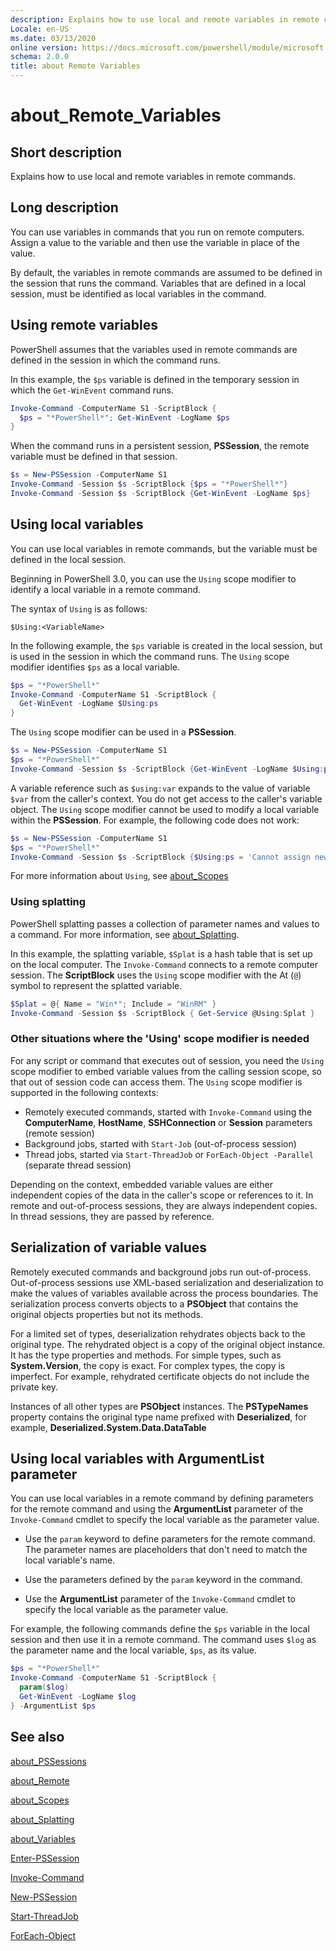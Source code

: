 ```yaml
---
description: Explains how to use local and remote variables in remote commands.
Locale: en-US
ms.date: 03/13/2020
online version: https://docs.microsoft.com/powershell/module/microsoft.powershell.core/about/about_remote_variables?view=powershell-7&WT.mc_id=ps-gethelp
schema: 2.0.0
title: about Remote Variables
---
```

# about_Remote_Variables

## Short description

Explains how to use local and remote variables in remote commands.

## Long description

You can use variables in commands that you run on remote computers. Assign a
value to the variable and then use the variable in place of the value.

By default, the variables in remote commands are assumed to be defined in the
session that runs the command. Variables that are defined in a local session,
must be identified as local variables in the command.

## Using remote variables

PowerShell assumes that the variables used in remote commands are defined in
the session in which the command runs.

In this example, the `$ps` variable is defined in the temporary session in
which the `Get-WinEvent` command runs.

```powershell
Invoke-Command -ComputerName S1 -ScriptBlock {
  $ps = "*PowerShell*"; Get-WinEvent -LogName $ps
}
```

When the command runs in a persistent session, **PSSession**, the remote
variable must be defined in that session.

```powershell
$s = New-PSSession -ComputerName S1
Invoke-Command -Session $s -ScriptBlock {$ps = "*PowerShell*"}
Invoke-Command -Session $s -ScriptBlock {Get-WinEvent -LogName $ps}
```

## Using local variables

You can use local variables in remote commands, but the variable must be
defined in the local session.

Beginning in PowerShell 3.0, you can use the `Using` scope modifier to identify
a local variable in a remote command.

The syntax of `Using` is as follows:

```
$Using:<VariableName>
```

In the following example, the `$ps` variable is created in the local session,
but is used in the session in which the command runs. The `Using` scope
modifier identifies `$ps` as a local variable.

```powershell
$ps = "*PowerShell*"
Invoke-Command -ComputerName S1 -ScriptBlock {
  Get-WinEvent -LogName $Using:ps
}
```

The `Using` scope modifier can be used in a **PSSession**.

```powershell
$s = New-PSSession -ComputerName S1
$ps = "*PowerShell*"
Invoke-Command -Session $s -ScriptBlock {Get-WinEvent -LogName $Using:ps}
```

A variable reference such as `$using:var` expands to the value of variable `$var`
from the caller's context. You do not get access to the caller's variable object.
The `Using` scope modifier cannot be used to modify a local variable within the
**PSSession**. For example, the following code does not work:

```powershell
$s = New-PSSession -ComputerName S1
$ps = "*PowerShell*"
Invoke-Command -Session $s -ScriptBlock {$Using:ps = 'Cannot assign new value'}
```

For more information about `Using`, see [about_Scopes](./about_Scopes.md)

### Using splatting

PowerShell splatting passes a collection of parameter names and values to a
command. For more information, see [about_Splatting](about_Splatting.md).

In this example, the splatting variable, `$Splat` is a hash table that is set
up on the local computer. The `Invoke-Command` connects to a remote computer
session. The **ScriptBlock** uses the `Using` scope modifier with the At (`@`)
symbol to represent the splatted variable.

```powershell
$Splat = @{ Name = "Win*"; Include = "WinRM" }
Invoke-Command -Session $s -ScriptBlock { Get-Service @Using:Splat }
```

### Other situations where the 'Using' scope modifier is needed

For any script or command that executes out of session, you need the `Using`
scope modifier to embed variable values from the calling session scope, so that
out of session code can access them. The `Using` scope modifier is supported in
the following contexts:

- Remotely executed commands, started with `Invoke-Command` using the
  **ComputerName**, **HostName**, **SSHConnection** or **Session** parameters
  (remote session)
- Background jobs, started with `Start-Job` (out-of-process session)
- Thread jobs, started via `Start-ThreadJob` or `ForEach-Object -Parallel`
  (separate thread session)

Depending on the context, embedded variable values are either independent
copies of the data in the caller's scope or references to it. In remote and
out-of-process sessions, they are always independent copies. In thread
sessions, they are passed by reference.

## Serialization of variable values

Remotely executed commands and background jobs run out-of-process.
Out-of-process sessions use XML-based serialization and deserialization to make
the values of variables available across the process boundaries. The
serialization process converts objects to a **PSObject** that contains the
original objects properties but not its methods.

For a limited set of types, deserialization rehydrates objects back to the
original type. The rehydrated object is a copy of the original object instance.
It has the type properties and methods. For simple types, such as
**System.Version**, the copy is exact. For complex types, the copy is
imperfect. For example, rehydrated certificate objects do not include the
private key.

Instances of all other types are **PSObject** instances. The **PSTypeNames**
property contains the original type name prefixed with **Deserialized**, for
example, **Deserialized.System.Data.DataTable**

## Using local variables with **ArgumentList** parameter

You can use local variables in a remote command by defining parameters for the
remote command and using the **ArgumentList** parameter of the `Invoke-Command`
cmdlet to specify the local variable as the parameter value.

- Use the `param` keyword to define parameters for the remote command. The
  parameter names are placeholders that don't need to match the local
  variable's name.

- Use the parameters defined by the `param` keyword in the command.

- Use the **ArgumentList** parameter of the `Invoke-Command` cmdlet to specify
  the local variable as the parameter value.

For example, the following commands define the `$ps` variable in the local
session and then use it in a remote command. The command uses `$log` as the
parameter name and the local variable, `$ps`, as its value.

```powershell
$ps = "*PowerShell*"
Invoke-Command -ComputerName S1 -ScriptBlock {
  param($log)
  Get-WinEvent -LogName $log
} -ArgumentList $ps
```

## See also

[about_PSSessions](about_PSSessions.md)

[about_Remote](about_Remote.md)

[about_Scopes](about_Scopes.md)

[about_Splatting](about_Splatting.md)

[about_Variables](about_Variables.md)

[Enter-PSSession](xref:Microsoft.PowerShell.Core.Enter-PSSession)

[Invoke-Command](xref:Microsoft.PowerShell.Core.Invoke-Command)

[New-PSSession](xref:Microsoft.PowerShell.Core.New-PSSession)

[Start-ThreadJob](xref:ThreadJob.Start-ThreadJob)

[ForEach-Object](xref:Microsoft.PowerShell.Core.ForEach-Object)
